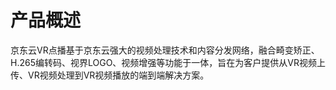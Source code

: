 
# 产品概述

京东云VR点播基于京东云强大的视频处理技术和内容分发网络，融合畸变矫正、H.265编转码、视界LOGO、视频增强等功能于一体，旨在为客户提供从VR视频上传、VR视频处理到VR视频播放的端到端解决方案。

